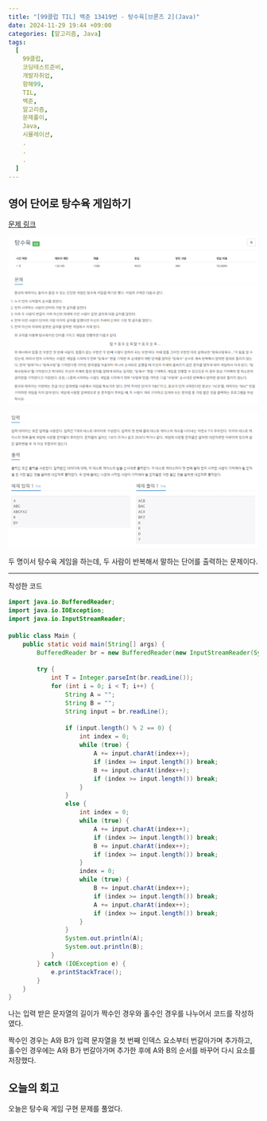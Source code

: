 ```yaml
---
title: "[99클럽 TIL] 백준 13419번 - 탕수육[브론즈 2](Java)"
date: 2024-11-29 19:44 +09:00
categories: [알고리즘, Java]
tags:
  [
    99클럽,
    코딩테스트준비,
    개발자취업,
    항해99,
    TIL,
    백준,
    알고리즘,
    문제풀이,
    Java,
    시뮬레이션,
    .
    .
    .
  ]
---
```


## 영어 단어로 탕수육 게임하기

[문제 링크](https://www.acmicpc.net/problem/13419)

![문제 설명](https://github.com/jungi0531/images/blob/main/algorithm_99club_33_01.png?raw=true)

![문제 설명](https://github.com/jungi0531/images/blob/main/algorithm_99club_33_02.png?raw=true)

두 명이서 탕수육 게임을 하는데, 두 사람이 반복해서 말하는 단어를 출력하는 문제이다. 

---

작성한 코드

```java
import java.io.BufferedReader;
import java.io.IOException;
import java.io.InputStreamReader;

public class Main {
    public static void main(String[] args) {
        BufferedReader br = new BufferedReader(new InputStreamReader(System.in));

        try {
            int T = Integer.parseInt(br.readLine());
            for (int i = 0; i < T; i++) {
                String A = "";
                String B = "";
                String input = br.readLine();

                if (input.length() % 2 == 0) {
                    int index = 0;
                    while (true) {
                        A += input.charAt(index++);
                        if (index >= input.length()) break;
                        B += input.charAt(index++);
                        if (index >= input.length()) break;
                    }
                }
                else {
                    int index = 0;
                    while (true) {
                        A += input.charAt(index++);
                        if (index >= input.length()) break;
                        B += input.charAt(index++);
                        if (index >= input.length()) break;
                    }
                    index = 0;
                    while (true) {
                        B += input.charAt(index++);
                        if (index >= input.length()) break;
                        A += input.charAt(index++);
                        if (index >= input.length()) break;
                    }
                }
                System.out.println(A);
                System.out.println(B);
            }
        } catch (IOException e) {
            e.printStackTrace();
        }
    }
}
```

나는 입력 받은 문자열의 길이가 짝수인 경우와 홀수인 경우를 나누어서 코드를 작성하였다.

짝수인 경우는 A와 B가 입력 문자열을 첫 번째 인덱스 요소부터 번갈아가며 추가하고, 홀수인 경우에는 A와 B가 번갈아가며 추가한 후에 A와 B의 순서를 바꾸어 다시 요소를 저장했다.

## 오늘의 회고

오늘은 탕수육 게임 구현 문제를 풀었다.